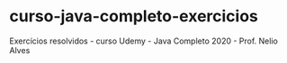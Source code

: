 # curso-java-completo-exercicios
Exercícios resolvidos - curso Udemy - Java Completo 2020 - Prof. Nelio Alves
